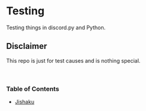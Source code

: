 # Testing
Testing things in discord.py and Python.

## Disclaimer
This repo is just for test causes and is nothing special.<br/><br/><br/>

### Table of Contents
* [Jishaku](https://github.com/Puncher1/Testing/blob/main/jishaku.py)

